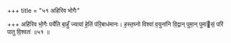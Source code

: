 +++
title = "५१ अहिरिव भोगैः"

+++
अहि॑रिव भो॒गैः पर्ये॑ति बा॒हुँ ज्याया॑ हे॒तिं प॑रि॒बाध॑मानः। ह॒स्त॒घ्नो विश्वा॑ व॒युना॑नि वि॒द्वान् पुमा॒न् पुमा॑सं॒ परि॑ पातु वि॒श्वतः॑ ॥५१ ॥